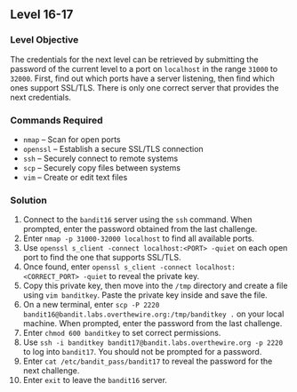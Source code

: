 ## Level 16-17  

### Level Objective  
The credentials for the next level can be retrieved by submitting the password of the current level to a port on `localhost` in the range `31000` to `32000`. First, find out which ports have a server listening, then find which ones support SSL/TLS. There is only one correct server that provides the next credentials.

### Commands Required  
- `nmap` – Scan for open ports  
- `openssl` – Establish a secure SSL/TLS connection  
- `ssh` – Securely connect to remote systems  
- `scp` – Securely copy files between systems  
- `vim` – Create or edit text files  

### Solution  
1. Connect to the `bandit16` server using the `ssh` command. When prompted, enter the password obtained from the last challenge.  
2. Enter `nmap -p 31000-32000 localhost` to find all available ports.  
3. Use `openssl s_client -connect localhost:<PORT> -quiet` on each open port to find the one that supports SSL/TLS.  
4. Once found, enter `openssl s_client -connect localhost:<CORRECT_PORT> -quiet` to reveal the private key.  
5. Copy this private key, then move into the `/tmp` directory and create a file using `vim banditkey`. Paste the private key inside and save the file.  
6. On a new terminal, enter `scp -P 2220 bandit16@bandit.labs.overthewire.org:/tmp/banditkey .` on your local machine. When prompted, enter the password from the last challenge.  
7. Enter `chmod 600 banditkey` to set correct permissions.  
8. Use `ssh -i banditkey bandit17@bandit.labs.overthewire.org -p 2220` to log into `bandit17`. You should not be prompted for a password.  
9. Enter `cat /etc/bandit_pass/bandit17` to reveal the password for the next challenge.  
10. Enter `exit` to leave the `bandit16` server. 
